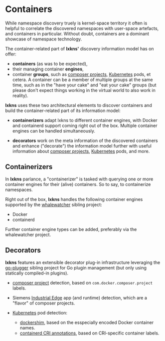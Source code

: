 # Containers

While namespace discovery truely is kernel-space territory it often is helpful
to correlate the discovered namespaces with user-space artefacts, and containers
in particular. Without doubt, containers are a dominant showcase of namespace
technology.

The container-related part of **lxkns'** discovery information model has on offer:

- **containers** (as was to be expected),
- their managing container **engines**,
- container **groups**, such as [composer
  projects](https://github.com/compose-spec/compose-spec),
  [Kubernetes](https://kubernetes.io) pods, et cetera. A container can be a
  member of multiple groups at the same time, such as in the "have your cake"
  and "eat your cake" groups (but please don't expect things working in the
  virtual world to also work in reality).

**lxkns** uses these two architectural elements to discover containers and build
the container-related part of its information model:

- **containerizers** adapt lxkns to different container engines, with Docker and
  containerd support coming right out of the box. Multiple container engines can
  be handled simultaneously.

- **decorators** work on the meta information of the discovered containers and
  enhance ("decorate") the information model further with useful information
  about [composer projects](https://github.com/compose-spec/compose-spec),
  [Kubernetes](https://kubernetes.io) pods, and more.

## Containerizers

In **lxkns** parlance, a "containerizer" is tasked with querying one or more
container engines for their (alive) containers. So to say, to containerize
namespaces.

Right out of the box, **lxkns** handles the following container engines
supported by the [whalewatcher](https://github.com/thediveo/whalewatcher)
sibling project:

- Docker
- containerd

Further container engine types can be added, preferably via the whalewatcher
project.

## Decorators

**lxkns** features an extensible decorator plug-in infrastructure leveraging the
[go-plugger](https://github.com/thediveo/go-plugger) sibling project for Go
plugin management (but only using statically compiled-in plugins).

- [composer project](https://github.com/compose-spec/compose-spec) detection,
  based on `com.docker.composer.project` labels.

- Siemens [Industrial Edge](https://github.com/industrial-edge) app (and
  runtime) detection, which are a "flavor" of composer projects.

- [Kubernetes](https://kubernetes.io) pod detection:
  - [dockershim](https://github.com/kubernetes/kubernetes/tree/master/pkg/kubelet/dockershim),
    based on the esspecially encoded Docker container names.
  - [containerd CRI
    annotations](https://github.com/containerd/containerd/tree/main/pkg/cri),
    based on CRI-specific container labels.

